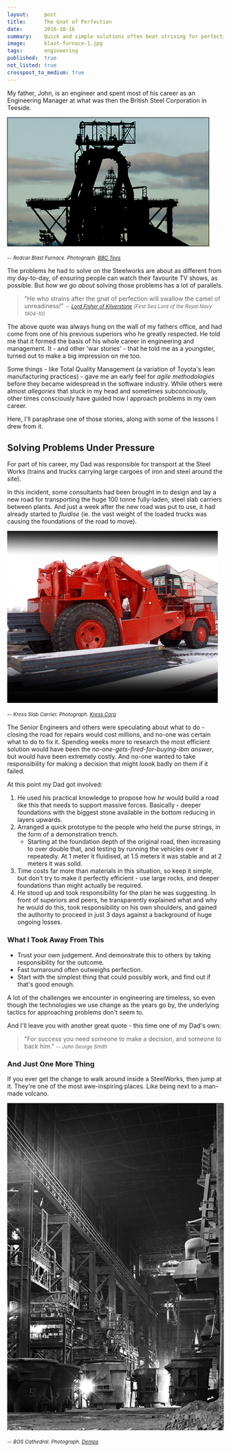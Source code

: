 ```yaml
---
layout:     post
title:      The Gnat of Perfection
date:       2016-10-16
summary:    Quick and simple solutions often beat striving for perfection
image:      blast-furnace-1.jpg
tags:       engineering
published:  true
not_listed: true
crosspost_to_medium: true
---
```


My father, John, is an engineer and spent most of his career as an Engineering Manager at what was then the British Steel Corporation in Teeside. 

![Redcar Blast Furnace](/assets/blast-furnace-1.jpg)

<small> -- <cite>Redcar Blast Furnace. Photograph. [BBC Tees](http://www.bbc.co.uk/tees/content/image_galleries/corus_steelworks_gallery.shtml)</cite></small>

The problems he had to solve on the Steelworks are about as different from my day-to-day, of ensuring people can watch their favourite TV shows, as possible. But _how we go about_ solving those problems has a lot of parallels.


> "He who strains after the gnat of perfection will swallow the camel of unreadiness!" 
<small> -- <cite>[Lord Fisher of Kilverstone](https://en.wikipedia.org/wiki/John_Fisher,_1st_Baron_Fisher) (First Sea Lord of the Royal Navy 1904-10)</cite></small>


The above quote was always hung on the wall of my fathers office, and had come from one of his previous superiors who he greatly respected. He told me that it formed the basis of his whole career in engineering and management. It - and other 'war stories' - that he told me as a youngster, turned out to make a big impression on me too.

Some things - like Total Quality Management (a variation of Toyota's lean manufacturing practices) - gave me an early feel for _agile methodologies_ before they became widespread in the software industry. While others were almost _allegories_ that stuck in my head and sometimes subconciously, other times consciously have guided how I approach problems in my own career.

Here, I'll paraphrase one of those stories, along with some of the lessons I drew from it.


## Solving Problems Under Pressure

For part of his career, my Dad was responsible for transport at the Steel Works (trains and trucks carrying large cargoes of iron and steel around the site). 

In this incident, some consultants had been brought in to design and lay a new road for transporting the huge 100 tonne fully-laden, steel slab carriers between plants. And just a week after the new road was put to use, it had already started to _fluidise_ (ie. the vast weight of the loaded trucks was causing the foundations of the road to move).

![A Slab Carrier](/assets/slab-carrier.jpg)

<small> -- <cite>Kress Slab Carrier. Photograph. [Kress Corp](http://www.kresscarrier.com/CarriersSlab.html)</cite></small>

The Senior Engineers and others were speculating about what to do - closing the road for repairs would cost millions, and no-one was certain what to do to fix it. Spending weeks more to research the most efficient solution would have been the _no-one-gets-fired-for-buying-ibm answer_, but would have been extremely costly. And no-one wanted to take responsibility for making a decision that might loook badly on them if it failed.

At this point my Dad got involved:

1. He used his practical knowledge to propose how _he_ would build a road like this that needs to support massive forces. Basically - deeper foundations with the biggest stone available in the bottom reducing in layers upwards.
2. Arranged a quick prototype to the people who held the purse strings, in the form of a demonstration trench.
    - Starting at the foundation depth of the original road, then increasing to over double that, and testing by running the vehicles over it repeatedly. At 1 meter it fluidised, at 1.5 meters it was stable and at 2 meters it was solid.
3. Time costs far more than materials in this situation, so keep it simple, but don't try to make it perfectly efficient - use large rocks, and deeper foundations than might actually be required.
4. He stood up and took responsibility for the plan he was suggesting. In front of superiors and peers, he transparently explained what and why he would do this, took responsibility on his own shoulders, and gained the authority to proceed in just 3 days against a background of huge ongoing losses.



### What I Took Away From This

* Trust your own judgement. And demonstrate this to others by taking responsibility for the outcome.
* Fast turnaround often outweighs perfection.
* Start with the simplest thing that could possibly work, and find out if that's good enough.


A lot of the challenges we encounter in engineering are timeless, so even though the technologies we use change as the years go by, the underlying tactics for approaching problems don't seem to.



And I'll leave you with another great quote - this time one of my Dad's own:

> "For success you need someone to make a decision, and someone to back him."
<small> -- <cite>John George Smith</cite></small>


### And Just One More Thing

If you ever get the change to walk around inside a SteelWorks, then jump at it. They're one of the most awe-inspiring places. Like being next to a man-made volcano.

![BOS Cathedral](/assets/bos-cathedral.jpg)

<small> -- <cite>BOS Cathedral. Photograph. [Demps](http://s30.photobucket.com/user/-Demps-/library/TCP?sort=3&page=1)</cite></small>
